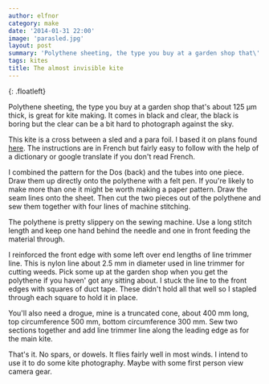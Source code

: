 ```yaml
---
author: elfnor
category: make
date: '2014-01-31 22:00'
image: 'parasled.jpg'
layout: post
summary: 'Polythene sheeting, the type you buy at a garden shop that\''s about 125 μm thick, is great for kite making. It comes in black and clear, the black is boring but the clear can be a bit hard to photograph against the sky.'
tags: kites
title: The almost invisible kite
---
```


{: .floatleft}

Polythene sheeting, the type you buy at a garden shop that\'s about 125 μm thick, is great for kite making. It comes in black and clear, the black is boring but the clear can be a bit hard to photograph against the sky.

This kite is a cross between a sled and a para foil. I based it on plans found [here](http://www.kiteplans.org/pln_1074/). The instructions are in French but fairly easy to follow with the help of a dictionary or google translate if you don\'t read French.

I combined the pattern for the Dos (back) and the tubes into one piece. Draw them up directly onto the polythene with a felt pen. If you\'re likely to make more than one it might be worth making a paper pattern. Draw the seam lines onto the sheet. Then cut the two pieces out of the polythene and sew them together with four lines of machine stitching.

The polythene is pretty slippery on the sewing machine. Use a long stitch length and keep one hand behind the needle and one in front feeding the material through.

I reinforced the front edge with some left over end lengths of line trimmer line. This is nylon line about 2.5 mm in diameter used in line trimmer for cutting weeds. Pick some up at the garden shop when you get the polythene if you haven\' got any sitting about. I stuck the line to the front edges with squares of duct tape. These didn\'t hold all that well so I stapled through each square to hold it in place.

You\'ll also need a drogue, mine is a truncated cone, about 400 mm long, top circumference 500 mm, bottom circumference 300 mm. Sew two sections together and add line trimmer line along the leading edge as for the main kite.

That\'s it. No spars, or dowels. It flies fairly well in most winds. I intend to use it to do some kite photography. Maybe with some first person view camera gear.
